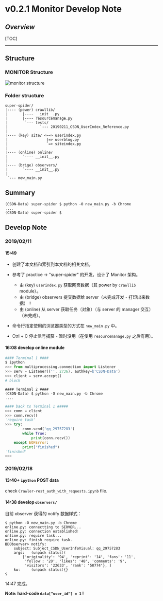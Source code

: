 # v0.2.1 Monitor Develop Note



## *Overview*

[TOC]

------



## Structure

### MONITOR Structure

![monitor structure](https://img-blog.csdnimg.cn/20190211153227614.png)

### Folder structure

```
super-spider/
|---- (power) crawllib/
|       |---- __init__.py
|       |---- resourcemanage.py
|        `--- tests/
|               `--- 20190211_CSDN_UserIndex_Reference.py
|
|---- (key) site/ <==> userindex.py
|                  |=> userblog.py
|                  `=> siteindex.py
|
|---- (online) online/
|       `---- __init__.py
|
|---- (brige) observers/
|       `---- __init__.py
|
 `--- new_main.py
```



## Summary

```shell
(CSDN-Data) super-spider $ python -O new_main.py -b Chrome
....
(CSDN-Data) super-spider $ 
```



## Develop Note

### 2019/02/11

#### 15:49

- 创建了本文档和索引到本文档的相关文档。
- 参考了 practice -> "super-spider" 的开发，设计了 Monitor 架构。
  - 由 (key) `userindex.py` 获取网页数据（其 power by `crawllib` module）。
  - 由 (bridge) observers 提交数据给 server（未完成开发 - 打印出来数据）！
  - 由 (online) 从 server 获取任务（对象）（与 server 的 manager 交互）（未完成）。

- 命令行指定使用的浏览器类型的方式在 `new_main.py` 中。
- Ctrl + C 停止信号捕获 - 暂时没用（在使用 `resourcemanage.py` 之后有用）。



#### 16:08 develop online module

```python
#### Terminal 1 ####
$ ipython
>>> from multiprocessing.connection import Listener
>>> serv = Listener(('', 2736), authkey=b'CSDN-Data')
>>> client = serv.accept()
# block
```



```shell
#### Terminal 2 ####
(CSDN-Data) $ python -O new_main.py -b Chrome
....
```



```python
#### back to Terminal 1 #####
>>> conn = client
>>> conn.recv()
'require task'
>>> try:
        conn.send('qq_29757283')
        while True:
            print(conn.recv())
    except EOFError:
        print("finished")
'finished'
>>>
```



### 2019/02/18

#### 13:40+ `ipython` POST data

check `Crawler-rest_auth_with_requests.ipynb` file.

#### 14:38 develop `observers/`

目前 observer 获得的 notify 数据样式：

```
$ python -O new_main.py -b Chrome
online.py: connectting to SERVER...
online.py: connection established!
online.py: require task...
online.py: finish require task.
BDObserver> notify: 
	subject: Subject_CSDN_UserInfoVisual: qq_29757283
	args: 	(unpack status)(
	    {'originality': '94', 'reprint': '14', 'fans': '11',
	     'follow': '20', 'likes': '48', 'comments': '9',
	     'visitors': '22633', 'rank': '50774'}, )
	kw: 	(unpack status){}
$
```

14:47 完成。

**Note: hard-code `data["user_id"] = 1` !**





